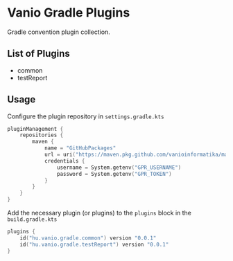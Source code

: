 # Vanio Gradle Plugins
Gradle convention plugin collection.

## List of Plugins
* common
* testReport

## Usage
Configure the plugin repository in ```settings.gradle.kts```
```kotlin
pluginManagement {
    repositories {
        maven {
            name = "GitHubPackages"
            url = uri("https://maven.pkg.github.com/vanioinformatika/maven-releases")
            credentials {
                username = System.getenv("GPR_USERNAME")
                password = System.getenv("GPR_TOKEN")
            }
        }
    }
}
```
Add the necessary plugin (or plugins) to the ```plugins``` block in the ```build.gradle.kts```
```kotlin
plugins {
    id("hu.vanio.gradle.common") version "0.0.1"
    id("hu.vanio.gradle.testReport") version "0.0.1"
}

```